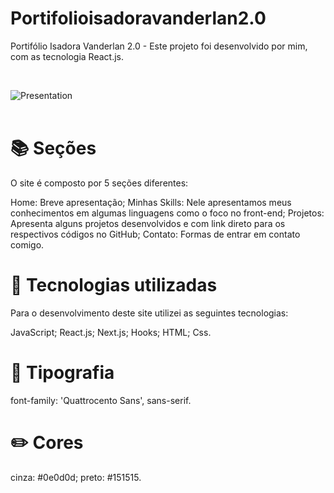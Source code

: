 # Portifolioisadoravanderlan2.0
Portifólio Isadora Vanderlan 2.0 - Este projeto foi desenvolvido por mim, com as tecnologia React.js.

<br/>

![Presentation]()
<br/><br/>

# 📚 Seções
O site é composto por 5 seções diferentes:

Home: Breve apresentação;
Minhas Skills: Nele apresentamos meus conhecimentos em algumas linguagens como o foco no front-end;
Projetos: Apresenta alguns projetos desenvolvidos e com link direto para os respectivos códigos no GitHub;
Contato: Formas de entrar em contato comigo.

# 💼 Tecnologias utilizadas
Para o desenvolvimento deste site utilizei as seguintes tecnologias:

JavaScript;
React.js;
Next.js;
Hooks;
HTML;
Css.

# 📃 Tipografia

font-family: 'Quattrocento Sans', sans-serif.

# ✏️ Cores
cinza: #0e0d0d;
preto: #151515.

